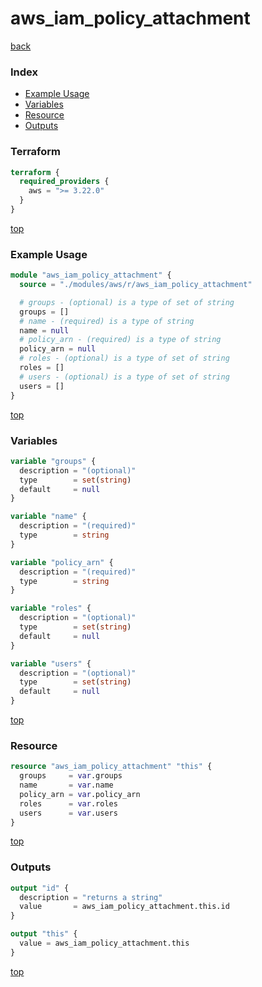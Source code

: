 # aws_iam_policy_attachment

[back](../aws.md)

### Index

- [Example Usage](#example-usage)
- [Variables](#variables)
- [Resource](#resource)
- [Outputs](#outputs)

### Terraform

```terraform
terraform {
  required_providers {
    aws = ">= 3.22.0"
  }
}
```

[top](#index)

### Example Usage

```terraform
module "aws_iam_policy_attachment" {
  source = "./modules/aws/r/aws_iam_policy_attachment"

  # groups - (optional) is a type of set of string
  groups = []
  # name - (required) is a type of string
  name = null
  # policy_arn - (required) is a type of string
  policy_arn = null
  # roles - (optional) is a type of set of string
  roles = []
  # users - (optional) is a type of set of string
  users = []
}
```

[top](#index)

### Variables

```terraform
variable "groups" {
  description = "(optional)"
  type        = set(string)
  default     = null
}

variable "name" {
  description = "(required)"
  type        = string
}

variable "policy_arn" {
  description = "(required)"
  type        = string
}

variable "roles" {
  description = "(optional)"
  type        = set(string)
  default     = null
}

variable "users" {
  description = "(optional)"
  type        = set(string)
  default     = null
}
```

[top](#index)

### Resource

```terraform
resource "aws_iam_policy_attachment" "this" {
  groups     = var.groups
  name       = var.name
  policy_arn = var.policy_arn
  roles      = var.roles
  users      = var.users
}
```

[top](#index)

### Outputs

```terraform
output "id" {
  description = "returns a string"
  value       = aws_iam_policy_attachment.this.id
}

output "this" {
  value = aws_iam_policy_attachment.this
}
```

[top](#index)